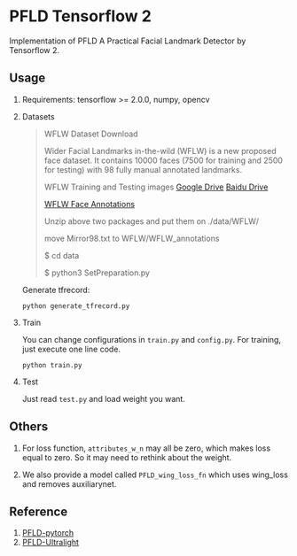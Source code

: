 # PFLD Tensorflow 2

Implementation of PFLD A Practical Facial Landmark Detector by Tensorflow 2.

## Usage
1. Requirements: tensorflow >= 2.0.0, numpy, opencv

2. Datasets

   > WFLW Dataset Download
   >
   >  Wider Facial Landmarks in-the-wild (WFLW) is a new proposed face dataset. It contains 10000 faces (7500 for training and 2500 for testing) with 98 fully manual annotated landmarks.
   >
   > 
   >
   > WFLW Training and Testing images [Google Drive](https://drive.google.com/file/d/1hzBd48JIdWTJSsATBEB_eFVvPL1bx6UC/view?usp=sharing) [Baidu Drive](https://pan.baidu.com/s/1paoOpusuyafHY154lqXYrA)
   >
   > [WFLW Face Annotations](https://wywu.github.io/projects/LAB/support/WFLW_annotations.tar.gz)
   >
   > Unzip above two packages and put them on ./data/WFLW/
   >
   > move Mirror98.txt to WFLW/WFLW_annotations
   >
   > $ cd data 
   >
   > $ python3 SetPreparation.py

   Generate tfrecord:
   ```shell
   python generate_tfrecord.py
   ```

3. Train

   You can change configurations in `train.py` and `config.py`. For training, just execute one line code.

    ```shell
    python train.py
    ```

4. Test

   Just read `test.py` and load weight you want.


## Others
1. For loss function, `attributes_w_n` may all be zero, which makes loss equal to zero. So it may need to rethink about the weight.

2. We also provide a model called `PFLD_wing_loss_fn` which uses wing_loss and removes auxiliarynet. 

## Reference
1. [PFLD-pytorch](https://github.com/polarisZhao/PFLD-pytorch)
2. [PFLD-Ultralight](https://github.com/AnthonyF333/FaceLandmark_PFLD_UltraLight)
